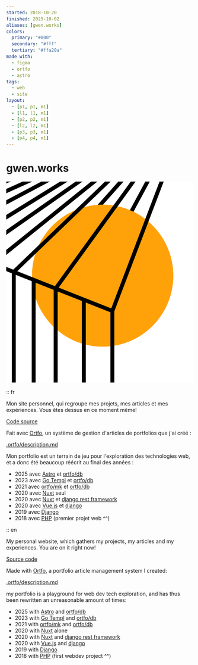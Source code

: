 ```yaml
---
started: 2018-10-20
finished: 2025-10-02
aliases: [gwen.works]
colors:
  primary: "#000"
  secondary: "#fff"
  tertiary: "#ffa20a"
made with:
  - figma
  - ortfo
  - astro
tags:
  - web
  - site
layout:
  - [p1, p1, m1]
  - [l1, l1, m1]
  - [p2, p2, m1]
  - [l2, l2, m1]
  - [p3, p3, m1]
  - [p4, p4, m1]
---
```


# gwen.works

![](../public/favicon.svg "Favicon")

:: fr

Mon site personnel, qui regroupe mes projets, mes articles et mes expériences. Vous êtes dessus en ce moment même!

[Code source](https://github.com/gwennlbh/portfolio)

Fait avec [Ortfo](/ortfo), un système de gestion d'articles de portfolios que j'ai créé :

[.ortfo/description.md](https://github.com/gwennlbh/portfolio/blob/main/.ortfo/description.md)

Mon portfolio est un terrain de jeu pour l'exploration des technologies web, et a donc été beaucoup réécrit au final des années :

- 2025 avec [Astro](https://astro.build) et [ortfo/db](https://github.com/ortfo/db)
- 2023 avec [Go Templ](https://templ.guide) et [ortfo/db](https://github.com/ortfo/db)
- 2021 avec [ortfo/mk](https://github.com/ortfo/mk-old) et [ortfo/db](https://github.com/ortfo/db)
- 2020 avec [Nuxt](https://nuxt.com) seul
- 2020 avec [Nuxt](https://nuxt.com) et [django rest framework](https://www.django-rest-framework.org/)
- 2020 avec [Vue.js](https://vuejs.org) et [django](https://djangoproject.com)
- 2019 avec [Django](https://djangoproject.com)
- 2018 avec [PHP](https://php.net) (premier projet web ^^)

:: en

My personal website, which gathers my projects, my articles and my experiences. You are on it right now!

[Source code](https://github.com/gwennlbh/portfolio)

Made with [Ortfo](/ortfo), a portfolio article management system I created:

[.ortfo/description.md](https://github.com/gwennlbh/portfolio/blob/main/.ortfo/description.md)

my portfolio is a playground for web dev tech exploration, and has thus been rewritten an unreasonable amount of times:

- 2025 with [Astro](https://astro.build) and [ortfo/db](https://github.com/ortfo/db)
- 2023 with [Go Templ](https://templ.guide) and [ortfo/db](https://github.com/ortfo/db)
- 2021 with [ortfo/mk](https://github.com/ortfo/mk-old) and [ortfo/db](https://github.com/ortfo/db)
- 2020 with [Nuxt](https://nuxt.com) alone
- 2020 with [Nuxt](https://nuxt.com) and [django rest framework](https://www.django-rest-framework.org/)
- 2020 with [Vue.js](https://vuejs.org) and [django](https://djangoproject.com)
- 2019 with [Django](https://djangoproject.com)
- 2018 with [PHP](https://php.net) (first webdev project ^^)
